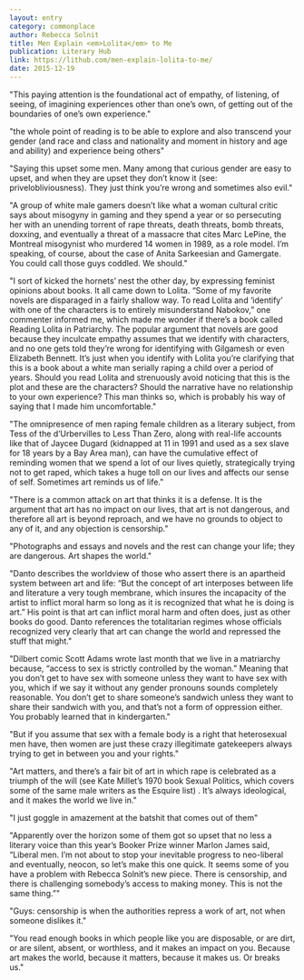 ```yaml
---
layout: entry
category: commonplace
author: Rebecca Solnit
title: Men Explain <em>Lolita</em> to Me
publication: Literary Hub
link: https://lithub.com/men-explain-lolita-to-me/
date: 2015-12-19
---
```


"This paying attention is the foundational act of empathy, of listening, of seeing, of imagining experiences other than one’s own, of getting out of the boundaries of one’s own experience."
 
"the whole point of reading is to be able to explore and also transcend your gender (and race and class and nationality and moment in history and age and ability) and experience being others"

"Saying this upset some men. Many among that curious gender are easy to upset, and when they are upset they don’t know it (see: privelobliviousness). They just think you’re wrong and sometimes also evil."
 
"A group of white male gamers doesn’t like what a woman cultural critic says about misogyny in gaming and they spend a year or so persecuting her with an unending torrent of rape threats, death threats, bomb threats, doxxing, and eventually a threat of a massacre that cites Marc LePine, the Montreal misogynist who murdered 14 women in 1989, as a role model. I’m speaking, of course, about the case of Anita Sarkeesian and Gamergate. You could call those guys coddled. We should."

"I sort of kicked the hornets’ nest the other day, by expressing feminist opinions about books. It all came down to Lolita. “Some of my favorite novels are disparaged in a fairly shallow way. To read Lolita and ‘identify’ with one of the characters is to entirely misunderstand Nabokov,” one commenter informed me, which made me wonder if there’s a book called Reading Lolita in Patriarchy. The popular argument that novels are good because they inculcate empathy assumes that we identify with characters, and no one gets told they’re wrong for identifying with Gilgamesh or even Elizabeth Bennett. It’s just when you identify with Lolita you’re clarifying that this is a book about a white man serially raping a child over a period of years. Should you read Lolita and strenuously avoid noticing that this is the plot and these are the characters? Should the narrative have no relationship to your own experience? This man thinks so, which is probably his way of saying that I made him uncomfortable."

"The omnipresence of men raping female children as a literary subject, from Tess of the d’Urbervilles to Less Than Zero, along with real-life accounts like that of Jaycee Dugard (kidnapped at 11 in 1991 and used as a sex slave for 18 years by a Bay Area man), can have the cumulative effect of reminding women that we spend a lot of our lives quietly, strategically trying not to get raped, which takes a huge toll on our lives and affects our sense of self. Sometimes art reminds us of life."

"There is a common attack on art that thinks it is a defense. It is the argument that art has no impact on our lives, that art is not dangerous, and therefore all art is beyond reproach, and we have no grounds to object to any of it, and any objection is censorship."

"Photographs and essays and novels and the rest can change your life; they are dangerous. Art shapes the world."

"Danto describes the worldview of those who assert there is an apartheid system between art and life: “But the concept of art interposes between life and literature a very tough membrane, which insures the incapacity of the artist to inflict moral harm so long as it is recognized that what he is doing is art.” His point is that art can inflict moral harm and often does, just as other books do good. Danto references the totalitarian regimes whose officials recognized very clearly that art can change the world and repressed the stuff that might."

"Dilbert comic Scott Adams wrote last month that we live in a matriarchy because, “access to sex is strictly controlled by the woman.” Meaning that you don’t get to have sex with someone unless they want to have sex with you, which if we say it without any gender pronouns sounds completely reasonable. You don’t get to share someone’s sandwich unless they want to share their sandwich with you, and that’s not a form of oppression either. You probably learned that in kindergarten."

"But if you assume that sex with a female body is a right that heterosexual men have, then women are just these crazy illegitimate gatekeepers always trying to get in between you and your rights."

"Art matters, and there’s a fair bit of art in which rape is celebrated as a triumph of the will (see Kate Millet’s 1970 book Sexual Politics, which covers some of the same male writers as the Esquire list) . It’s always ideological, and it makes the world we live in."

"I just goggle in amazement at the batshit that comes out of them"

"Apparently over the horizon some of them got so upset that no less a literary voice than this year’s Booker Prize winner Marlon James said, “Liberal men. I’m not about to stop your inevitable progress to neo-liberal and eventually, neocon, so let’s make this one quick. It seems some of you have a problem with Rebecca Solnit’s new piece. There is censorship, and there is challenging somebody’s access to making money. This is not the same thing.”"

"Guys: censorship is when the authorities repress a work of art, not when someone dislikes it."

"You read enough books in which people like you are disposable, or are dirt, or are silent, absent, or worthless, and it makes an impact on you. Because art makes the world, because it matters, because it makes us. Or breaks us."